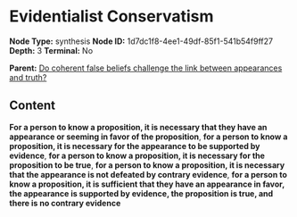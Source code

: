 # Evidentialist Conservatism

**Node Type:** synthesis
**Node ID:** 1d7dc1f8-4ee1-49df-85f1-541b54f9ff27
**Depth:** 3
**Terminal:** No

**Parent:** [Do coherent false beliefs challenge the link between appearances and truth?](do-coherent-false-beliefs-challenge-the-link-between-appearances-and-truth.md)

## Content

**For a person to know a proposition, it is necessary that they have an appearance or seeming in favor of the proposition**, **for a person to know a proposition, it is necessary for the appearance to be supported by evidence**, **for a person to know a proposition, it is necessary for the proposition to be true**, **for a person to know a proposition, it is necessary that the appearance is not defeated by contrary evidence**, **for a person to know a proposition, it is sufficient that they have an appearance in favor, the appearance is supported by evidence, the proposition is true, and there is no contrary evidence**
